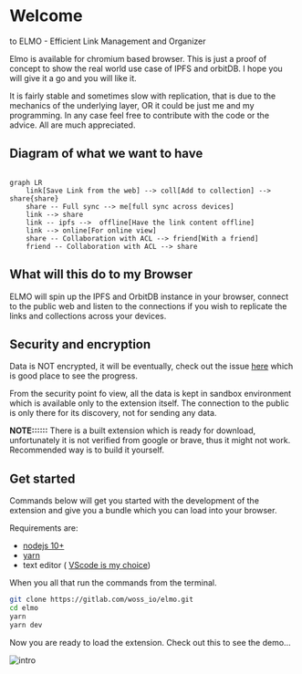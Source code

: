 # Welcome

to ELMO - Efficient Link Management and Organizer

Elmo is available for chromium based browser. This is just a proof of concept to show the real world use case of IPFS and orbitDB. I hope you will give it a go and you will like it.

It is fairly stable and sometimes slow with replication, that is due to the mechanics of the underlying layer, OR it could be just me and my programming. In any case feel free to contribute with the code or the advice. All are much appreciated.

## Diagram of what we want to have


```mermaid

graph LR
    link[Save Link from the web] --> coll[Add to collection] --> share{share}
    share -- Full sync --> me[full sync across devices]
    link --> share
    link -- ipfs -->  offline[Have the link content offline]
    link --> online[For online view]
    share -- Collaboration with ACL --> friend[With a friend]
    friend -- Collaboration with ACL --> share
```


## What will this do to my Browser

ELMO will spin up the IPFS and OrbitDB instance in your browser, connect to the public web and listen to the connections if you wish to replicate the links and collections across your devices.

## Security and encryption

Data is NOT encrypted, it will be eventually, check out the issue [here](https://gitlab.com/woss_io/elmo/-/issues/10) which is good place to see the progress.

From the security point fo view, all the data is kept in sandbox environment which is available only to the extension itself. The connection to the public is only there for its discovery, not for sending any data.

**NOTE::::::**
There is a built extension which is ready for download, unfortunately it is not verified from google or brave, thus it might not work. Recommended way is to build it yourself.

## Get started

Commands below will get you started with the development of the extension and give you a bundle which you can load into your browser.

Requirements are:

- [nodejs 10+](https://nodejs.org/en/download/)
- [yarn](https://yarnpkg.com/getting-started/install)
- text editor ( [VScode is my choice](https://code.visualstudio.com/Download))

When you all that run the commands from the terminal.

```sh
git clone https://gitlab.com/woss_io/elmo.git
cd elmo
yarn
yarn dev
```

Now you are ready to load the extension.
Check out this to see the demo...

![intro](./assets/how-to-video/intro.gif)
